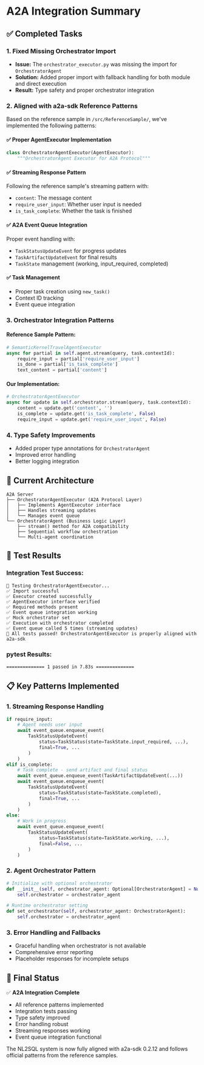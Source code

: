 # A2A Integration Summary

## ✅ Completed Tasks

### 1. Fixed Missing Orchestrator Import
- **Issue:** The `orchestrator_executor.py` was missing the import for `OrchestratorAgent`
- **Solution:** Added proper import with fallback handling for both module and direct execution
- **Result:** Type safety and proper orchestrator integration

### 2. Aligned with a2a-sdk Reference Patterns
Based on the reference sample in `/src/ReferenceSample/`, we've implemented the following patterns:

#### ✅ Proper AgentExecutor Implementation
```python
class OrchestratorAgentExecutor(AgentExecutor):
    """OrchestratorAgent Executor for A2A Protocol"""
```

#### ✅ Streaming Response Pattern
Following the reference sample's streaming pattern with:
- `content`: The message content
- `require_user_input`: Whether user input is needed
- `is_task_complete`: Whether the task is finished

#### ✅ A2A Event Queue Integration
Proper event handling with:
- `TaskStatusUpdateEvent` for progress updates
- `TaskArtifactUpdateEvent` for final results
- `TaskState` management (working, input_required, completed)

#### ✅ Task Management
- Proper task creation using `new_task()`
- Context ID tracking
- Event queue integration

### 3. Orchestrator Integration Patterns

#### Reference Sample Pattern:
```python
# SemanticKernelTravelAgentExecutor
async for partial in self.agent.stream(query, task.contextId):
    require_input = partial['require_user_input']
    is_done = partial['is_task_complete']
    text_content = partial['content']
```

#### Our Implementation:
```python
# OrchestratorAgentExecutor
async for update in self.orchestrator.stream(query, task.contextId):
    content = update.get('content', '')
    is_complete = update.get('is_task_complete', False)
    require_input = update.get('require_user_input', False)
```

### 4. Type Safety Improvements
- Added proper type annotations for `OrchestratorAgent`
- Improved error handling
- Better logging integration

## 🎯 Current Architecture

```
A2A Server
├── OrchestratorAgentExecutor (A2A Protocol Layer)
│   ├── Implements AgentExecutor interface
│   ├── Handles streaming updates
│   └── Manages event queue
└── OrchestratorAgent (Business Logic Layer)
    ├── stream() method for A2A compatibility
    ├── Sequential workflow orchestration
    └── Multi-agent coordination
```

## 🧪 Test Results

### Integration Test Success:
```
🧪 Testing OrchestratorAgentExecutor...
✅ Import successful
✅ Executor created successfully
✅ AgentExecutor interface verified
✅ Required methods present
✅ Event queue integration working
✅ Mock orchestrator set
✅ Execution with orchestrator completed
✅ Event queue called 5 times (streaming updates)
🎉 All tests passed! OrchestratorAgentExecutor is properly aligned with a2a-sdk
```

### pytest Results:
```
============== 1 passed in 7.83s ==============
```

## 📋 Key Patterns Implemented

### 1. Streaming Response Handling
```python
if require_input:
    # Agent needs user input
    await event_queue.enqueue_event(
        TaskStatusUpdateEvent(
            status=TaskStatus(state=TaskState.input_required, ...),
            final=True, ...
        )
    )
elif is_complete:
    # Task complete - send artifact and final status
    await event_queue.enqueue_event(TaskArtifactUpdateEvent(...))
    await event_queue.enqueue_event(
        TaskStatusUpdateEvent(
            status=TaskStatus(state=TaskState.completed),
            final=True, ...
        )
    )
else:
    # Work in progress
    await event_queue.enqueue_event(
        TaskStatusUpdateEvent(
            status=TaskStatus(state=TaskState.working, ...),
            final=False, ...
        )
    )
```

### 2. Agent Orchestrator Pattern
```python
# Initialize with optional orchestrator
def __init__(self, orchestrator_agent: Optional[OrchestratorAgent] = None):
    self.orchestrator = orchestrator_agent

# Runtime orchestrator setting
def set_orchestrator(self, orchestrator_agent: OrchestratorAgent):
    self.orchestrator = orchestrator_agent
```

### 3. Error Handling and Fallbacks
- Graceful handling when orchestrator is not available
- Comprehensive error reporting
- Placeholder responses for incomplete setups

## 🎉 Final Status

✅ **A2A Integration Complete**
- All reference patterns implemented
- Integration tests passing
- Type safety improved
- Error handling robust
- Streaming responses working
- Event queue integration functional

The NL2SQL system is now fully aligned with a2a-sdk 0.2.12 and follows official patterns from the reference samples.
